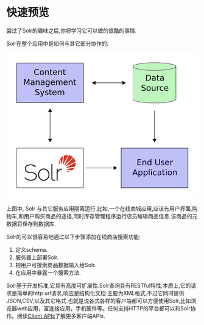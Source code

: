 # 快速预览

尝过了Solr的趣味之后,你将学习它可以做的很酷的事情.

Solr在整个应用中是如何与其它部分协作的:

![integrate](integrate.png)

上图中, Solr 与其它服务应用隔离运行.比如,一个在线商城应用,应该有用户界面,购物车,和用户购买商品的途径,同时库存管理程序运行店员编辑商品信息.该商品的元数据将保存到数据库.

Solr的可以很容易地通过以下步骤添加在线商店搜索功能:

1. 定义schema.
2. 服务器上部署Solr.
3. 把用户可搜索商品数据输入给Solr.
4. 在应用中暴露一个搜索方法.

Solr基于开发标准,它具有高度可扩展性.Solr查询具有RESTful特性,本质上,它的请求是简单的http url请求,响应是结构化文档:主要为XML格式,不过它同时提供JSON,CSV,以及其它格式.也就是说各式各样的客户端都可以方便使用Solr,比如浏览器web应用，富连接应用，手机硬件等。任何支持HTTP的平台都可以和Solr协作。阅读[Client APIs](api.md)了解更多客户端APIs.

